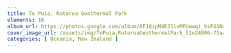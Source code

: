 ```yaml
---
title: Te Puia, Rotorua Geothermal Park
elements: 16
album_url: https://photos.google.com/album/AF1QipM4EJ31vMFUwwqi_hsFG1NxCuibXvvfXV1jhmOP
cover_image_url: /assets/img/TePuia,RotoruaGeothermalPark_51e24806-75aa-4c81-8bbf-4b4e71eba2ee.jpg
categories: [ Oceania, New Zealand ]
---
```

